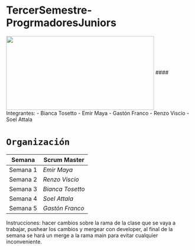 # TercerSemestre-ProgrmadoresJuniors
<img src="https://media.giphy.com/media/qgQUggAC3Pfv687qPC/giphy.gif" align="center" height="200" width="400" />
#### Integrantes:
- Bianca Tosetto
- Emir Maya
- Gastón Franco
- Renzo Viscio
- Soel Attala

# `Organización`

| Semana | Scrum Master |
| ---- | ---- |
|  Semana 1 | *Emir Maya* |
|  Semana 2 | *Renzo Viscio* |
|  Semana 3 | *Bianca Tosetto* |
|  Semana 4 | *Soel Attala* |
|  Semana 5 | *Gastón Franco* |

Instrucciones: hacer cambios sobre la rama de la clase que se vaya a trabajar, pushear los cambios y mergear con developer, al final de la semana se hará un merge a la rama main para evitar cualquier inconveniente.
